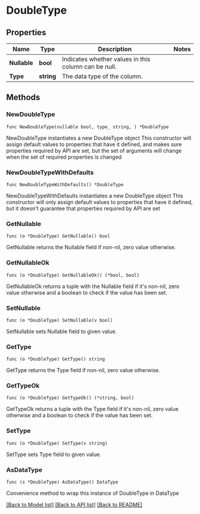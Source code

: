 # DoubleType

## Properties

Name | Type | Description | Notes
------------ | ------------- | ------------- | -------------
**Nullable** | **bool** | Indicates whether values in this column can be null. | 
**Type** | **string** | The data type of the column. | 

## Methods

### NewDoubleType

`func NewDoubleType(nullable bool, type_ string, ) *DoubleType`

NewDoubleType instantiates a new DoubleType object
This constructor will assign default values to properties that have it defined,
and makes sure properties required by API are set, but the set of arguments
will change when the set of required properties is changed

### NewDoubleTypeWithDefaults

`func NewDoubleTypeWithDefaults() *DoubleType`

NewDoubleTypeWithDefaults instantiates a new DoubleType object
This constructor will only assign default values to properties that have it defined,
but it doesn't guarantee that properties required by API are set

### GetNullable

`func (o *DoubleType) GetNullable() bool`

GetNullable returns the Nullable field if non-nil, zero value otherwise.

### GetNullableOk

`func (o *DoubleType) GetNullableOk() (*bool, bool)`

GetNullableOk returns a tuple with the Nullable field if it's non-nil, zero value otherwise
and a boolean to check if the value has been set.

### SetNullable

`func (o *DoubleType) SetNullable(v bool)`

SetNullable sets Nullable field to given value.


### GetType

`func (o *DoubleType) GetType() string`

GetType returns the Type field if non-nil, zero value otherwise.

### GetTypeOk

`func (o *DoubleType) GetTypeOk() (*string, bool)`

GetTypeOk returns a tuple with the Type field if it's non-nil, zero value otherwise
and a boolean to check if the value has been set.

### SetType

`func (o *DoubleType) SetType(v string)`

SetType sets Type field to given value.



### AsDataType

`func (s *DoubleType) AsDataType() DataType`

Convenience method to wrap this instance of DoubleType in DataType

[[Back to Model list]](../README.md#documentation-for-models) [[Back to API list]](../README.md#documentation-for-api-endpoints) [[Back to README]](../README.md)



